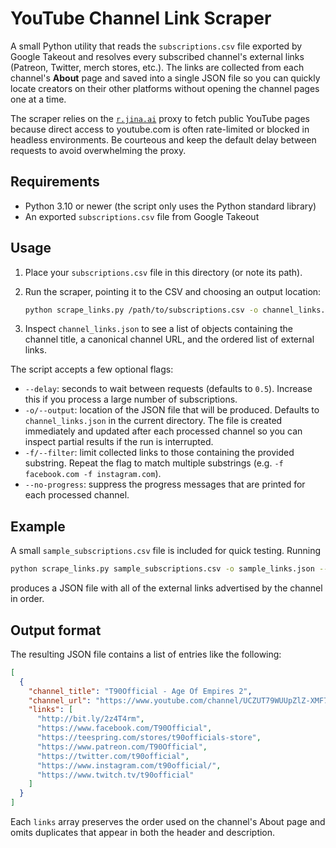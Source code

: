 # YouTube Channel Link Scraper

A small Python utility that reads the `subscriptions.csv` file exported by Google Takeout and resolves every subscribed channel's external links (Patreon, Twitter, merch stores, etc.). The links are collected from each channel's **About** page and saved into a single JSON file so you can quickly locate creators on their other platforms without opening the channel pages one at a time.

The scraper relies on the [`r.jina.ai`](https://r.jina.ai) proxy to fetch public
YouTube pages because direct access to youtube.com is often rate-limited or
blocked in headless environments. Be courteous and keep the default delay
between requests to avoid overwhelming the proxy.

## Requirements

* Python 3.10 or newer (the script only uses the Python standard library)
* An exported `subscriptions.csv` file from Google Takeout

## Usage

1. Place your `subscriptions.csv` file in this directory (or note its path).
2. Run the scraper, pointing it to the CSV and choosing an output location:

   ```bash
   python scrape_links.py /path/to/subscriptions.csv -o channel_links.json
   ```

3. Inspect `channel_links.json` to see a list of objects containing the channel
   title, a canonical channel URL, and the ordered list of external links.

The script accepts a few optional flags:

* `--delay`: seconds to wait between requests (defaults to `0.5`). Increase this
  if you process a large number of subscriptions.
* `-o/--output`: location of the JSON file that will be produced. Defaults to
  `channel_links.json` in the current directory. The file is created
  immediately and updated after each processed channel so you can inspect
  partial results if the run is interrupted.
* `-f/--filter`: limit collected links to those containing the provided
  substring. Repeat the flag to match multiple substrings (e.g.
  `-f facebook.com -f instagram.com`).
* `--no-progress`: suppress the progress messages that are printed for each
  processed channel.

## Example

A small `sample_subscriptions.csv` file is included for quick testing. Running

```bash
python scrape_links.py sample_subscriptions.csv -o sample_links.json --delay 0
```

produces a JSON file with all of the external links advertised by the channel in
order.

## Output format

The resulting JSON file contains a list of entries like the following:

```json
[
  {
    "channel_title": "T90Official - Age Of Empires 2",
    "channel_url": "https://www.youtube.com/channel/UCZUT79WUUpZlZ-XMF7l4CFg",
    "links": [
      "http://bit.ly/2z4T4rm",
      "https://www.facebook.com/T90Official",
      "https://teespring.com/stores/t90officials-store",
      "https://www.patreon.com/T90Official",
      "https://twitter.com/t90official",
      "https://www.instagram.com/t90official/",
      "https://www.twitch.tv/t90official"
    ]
  }
]
```

Each `links` array preserves the order used on the channel's About page and
omits duplicates that appear in both the header and description.
